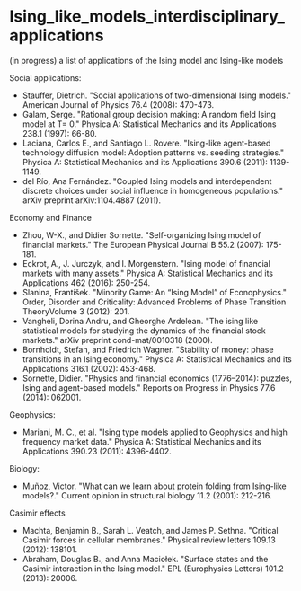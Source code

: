 # Ising_like_models_interdisciplinary_applications
(in progress) a list of applications of the Ising model and Ising-like models

Social applications: 
* Stauffer, Dietrich. "Social applications of two-dimensional Ising models." American Journal of Physics 76.4 (2008): 470-473.
* Galam, Serge. "Rational group decision making: A random field Ising model at T= 0." Physica A: Statistical Mechanics and its Applications 238.1 (1997): 66-80.
* Laciana, Carlos E., and Santiago L. Rovere. "Ising-like agent-based technology diffusion model: Adoption patterns vs. seeding strategies." Physica A: Statistical Mechanics and its Applications 390.6 (2011): 1139-1149.
* del Río, Ana Fernández. "Coupled Ising models and interdependent discrete choices under social influence in homogeneous populations." arXiv preprint arXiv:1104.4887 (2011).


Economy and Finance
* Zhou, W-X., and Didier Sornette. "Self-organizing Ising model of financial markets." The European Physical Journal B 55.2 (2007): 175-181.
* Eckrot, A., J. Jurczyk, and I. Morgenstern. "Ising model of financial markets with many assets." Physica A: Statistical Mechanics and its Applications 462 (2016): 250-254.
* Slanina, František. "Minority Game: An “Ising Model” of Econophysics." Order, Disorder and Criticality: Advanced Problems of Phase Transition TheoryVolume 3 (2012): 201.
* Vangheli, Dorina Andru, and Gheorghe Ardelean. "The ising like statistical models for studying the dynamics of the financial stock markets." arXiv preprint cond-mat/0010318 (2000).
* Bornholdt, Stefan, and Friedrich Wagner. "Stability of money: phase transitions in an Ising economy." Physica A: Statistical Mechanics and its Applications 316.1 (2002): 453-468.
* Sornette, Didier. "Physics and financial economics (1776–2014): puzzles, Ising and agent-based models." Reports on Progress in Physics 77.6 (2014): 062001.



Geophysics:
* Mariani, M. C., et al. "Ising type models applied to Geophysics and high frequency market data." Physica A: Statistical Mechanics and its Applications 390.23 (2011): 4396-4402.


Biology:
* Muñoz, Victor. "What can we learn about protein folding from Ising-like models?." Current opinion in structural biology 11.2 (2001): 212-216.


Casimir effects
* Machta, Benjamin B., Sarah L. Veatch, and James P. Sethna. "Critical Casimir forces in cellular membranes." Physical review letters 109.13 (2012): 138101.
* Abraham, Douglas B., and Anna Maciołek. "Surface states and the Casimir interaction in the Ising model." EPL (Europhysics Letters) 101.2 (2013): 20006.


